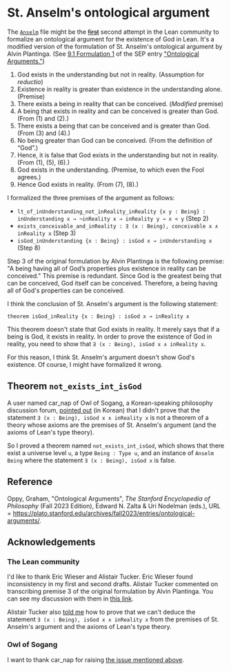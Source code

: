# St. Anselm's ontological argument

The [`Anselm`][anselm] file might be the ~~[first][fst]~~ second attempt
in the Lean community to formalize an ontological argument for the
existence of God in Lean. It's a modified version of the formulation of
St. Anselm's ontological argument by Alvin Plantinga. (See [9.1
Formulation 1][plantinga] of the SEP entry ["Ontological
Arguments."](#reference))

1. God exists in the understanding but not in reality. (Assumption for
   *reductio*)
2. Existence in reality is greater than existence in the understanding
   alone. (Premise)
3. There exists a being in reality that can be conceived. (*Modified*
   premise)
4. A being that exists in reality and can be conceived is greater than
   God. (From (1) and (2).)
5. There exists a being that can be conceived and is greater than God.
   (From (3) and (4).)
6. No being greater than God can be conceived. (From the definition of
   “God”.)
7. Hence, it is false that God exists in the understanding but not in
   reality. (From (1), (5), (6).)
8. God exists in the understanding. (Premise, to which even the Fool
   agrees.)
9. Hence God exists in reality. (From (7), (8).)

I formalized the three premises of the argument as follows:

* `lt_of_inUnderstanding_not_inReality_inReality {x y : Being} :
inUnderstanding x → ¬inReality x → inReality y → x < y` (Step 2)
* `exists_conceivable_and_inReality : ∃ (x : Being), conceivable x ∧
inReality x` (Step 3)
* `isGod_inUnderstanding {x : Being} : isGod x → inUnderstanding x` (Step 8)

Step 3 of the original formulation by Alvin Plantinga is the following
premise: "A being having all of God’s properties plus existence in
reality can be conceived." This premise is redundant. Since God is the
greatest being that can be conceived, God itself can be conceived.
Therefore, a being having all of God's properties can be conceived.

I think the conclusion of St. Anselm's argument is the following
statement:

```lean
theorem isGod_inReality {x : Being} : isGod x → inReality x
```

This theorem doesn't state that God exists in reality. It merely says
that if a being is God, it exists in reality. In order to prove the
existence of God in reality, you need to show that `∃ (x : Being), isGod
x ∧ inReality x`.

For this reason, I think St. Anselm's argument doesn't show God's
existence. Of course, I might have formalized it wrong.

## Theorem `not_exists_int_isGod`

A user named car_nap of Owl of Sogang, a Korean-speaking philosophy
discussion forum, [pointed out][owl] (in Korean) that I didn't prove
that the statement `∃ (x : Being), isGod x ∧ inReality x` is not a
theorem of a theory whose axioms are the premises of St. Anselm's
argument (and the axioms of Lean's type theory).

So I proved a theorem named `not_exists_int_isGod`, which shows that
there exist a universe level `u`, a type `Being : Type u`, and an
instance of `Anselm Being` where the statement `∃ (x : Being), isGod x`
is false.

## Reference

Oppy, Graham, "Ontological Arguments", *The Stanford Encyclopedia of
Philosophy* (Fall 2023 Edition), Edward N. Zalta & Uri Nodelman (eds.),
URL =
<https://plato.stanford.edu/archives/fall2023/entries/ontological-arguments/>.

## Acknowledgements

### The Lean community

I'd like to thank Eric Wieser and Alistair Tucker. Eric Wieser found
inconsistency in my first and second drafts. Alistair Tucker commented
on transcribing premise 3 of the original formulation by Alvin
Plantinga. You can see my discussion with them in [this
link][leanzulip].

Alistair Tucker also [told me][tucker] how to prove that we can't deduce
the statement `∃ (x : Being), isGod x ∧ inReality x` from the premises
of St. Anselm's argument and the axioms of Lean's type theory.

### Owl of Sogang

I want to thank car_nap for raising [the issue mentioned
above](#theorem-anselmnot_exists_int_isgod).

[anselm]: ../../Notes/Anselm.lean
[fst]: https://github.com/forked-from-1kasper/ground_zero/blob/9f83f7c6224eee8905b16aeebc4c234b4b216031/GroundZero/Theorems/Ontological.lean#L520-L521
[plantinga]: https://plato.stanford.edu/entries/ontological-arguments/#StAnsOntArg
[owl]: https://forum.owlofsogang.com/t/lean/3613/9
[leanzulip]: https://leanprover.zulipchat.com/#narrow/stream/113488-general/topic/Formalizing.20St.2E.20Anselm's.20ontological.20argument/near/39867934
[tucker]: https://leanprover.zulipchat.com/#narrow/stream/116395-maths/topic/how.20do.20I.20say.20.22a.20sentence.20is.20a.20theorem.20of.20a.20theory.22.20in.20lean.3F/near/399042805
